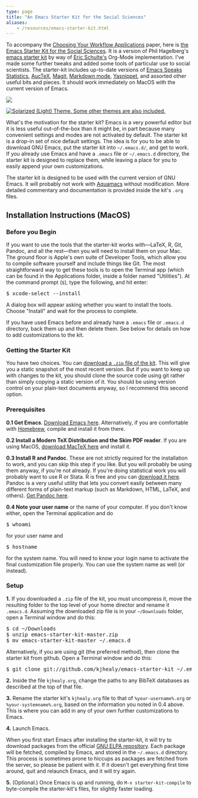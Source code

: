 ```yaml
---
type: page
title: "An Emacs Starter Kit for the Social Sciences"
aliases:
    - /resources/emacs-starter-kit.html
---
```

  
<p>
To accompany the <a href="http://www.kieranhealy.org/files/misc/workflow-apps.pdf">Choosing Your Workflow Applications</a> paper, here is <a href="https://github.com/kjhealy/emacs-starter-kit">the Emacs Starter Kit for the Social Sciences</a>. It is a version of Phil Hagelberg's <a href="http://github.com/technomancy/emacs-starter-kit/tree">emacs starter kit</a> by way of <a href="http://eschulte.github.com/emacs-starter-kit/" title="Emacs Starter Kit">Eric Schulte's</a> Org-Mode implementation. I've made some further tweaks and added some tools of particular use to social scientists. The starter-kit includes up-to-date versions of <a href="http://ess.r-project.org/">Emacs Speaks Statistics</a>, <a href="http://www.gnu.org/software/auctex/" title="AUCTeX - Sophisticated document creation">AucTeX</a>, <a href="http://philjackson.github.com/magit/" title="It's Magit!">Magit</a>, <a href="http://jblevins.org/projects/markdown-mode/" title="Emacs markdown-mode">Markdown mode</a>, <a href="http://code.google.com/p/yasnippet/" title="yasnippet - Project Hosting on Google Code">Yasnippet</a>, and assorted other useful bits and pieces. It should work immediately on MacOS with the current version of Emacs.
</p>
<p>

<a href="http://kieranhealy.org/files/misc/emacs-starter-kit.jpg"><img src="https://kieranhealy.org/files/misc/emacs-starter-kit.jpg" caption="The Obligatory Screenshot, showing the Solarized (Dark) Theme"></a>

</p>

<p>

<a href="http://kieranhealy.org/files/misc/emacs-starter-kit-light.png"><img src="https://kieranhealy.org/files/misc/emacs-starter-kit-light.png" alt="Solarized (Light) Theme. Some other themes are also included."></a>

</p>
<p>
What's the motivation for the starter kit? Emacs is a very powerful editor but it is less useful out-of-the-box than it might be, in part because many convenient settings and modes are not activated by default. The starter kit is a drop-in set of nice default settings. The idea is for you to be able to download GNU Emacs, put the starter kit into <code>~/.emacs.d/</code>, and get to work. If you already use Emacs and have a <code>.emacs</code> file or <code>~/.emacs.d</code> directory, the starter kit is designed to replace them, while leaving a place for you to easily append your own customizations.
</p>
<p>
The starter kit is designed to be used with the current version of GNU Emacs. It will probably not work with <a href="http://aquamacs.org/" title="Aquamacs: Emacs for MacOS">Aquamacs</a> without modification. More detailed commentary and documentation is provided inside the kit's <code>.org</code> files. 
</p>
<h2>
Installation Instructions (MacOS)
</h2>

<h3>Before you Begin</h3>
<p>If you want to use the tools that the starter-kit works with—LaTeX, R, Git, Pandoc, and all the rest—then you will need to install them on your Mac. The ground floor is Apple's own suite of Developer Tools, which allow you to compile software yourself and include things like Git. The most straightforward way to get these tools is to open the Terminal app (which can be found in the Applications folder, inside a folder named "Utilities"). At the command prompt (<code>$</code>), type the following, and hit enter:

<pre>$ xcode-select --install</pre>

A dialog box will appear asking whether you want to install the tools. Choose "Install" and wait for the process to complete. 
</p>

<p>If you have used Emacs before and already have a <code>.emacs</code> file or <code>.emacs.d</code> directory, back them up and then delete them. See below for details on how to add customizations to the kit.</p>

<h3>Getting the Starter Kit</h3>
<p>You have two choices. You can <a href="https://github.com/kjhealy/emacs-starter-kit/archive/master.zip">download a <code>.zip</code> file of the kit</a>. This will give you a static snapshot of the most recent version. But if you want to keep up with changes to the kit, you should clone the source code using git rather than simply copying a static version of it. You should be using version control on your plain-text documents anyway, so I recommend this second option.</p> 

<h3>
Prerequisites
</h3>

<p>
<strong>0.1 Get Emacs</strong>. <a href="http://emacsformacosx.com/" title="GNU Emacs For MacOS">Download Emacs here</a>. Alternatively, if you are comfortable with <a href="https://brew.sh">Homebrew</a>, compile and install it from there. 
</p>
<p>
<strong>0.2 Install a Modern TeX Distribution and the Skim PDF reader</strong>. If you are using MacOS, <a href="http://www.tug.org/mactex/" title="MacTeX - TeX Users Group">download MacTeX here</a> and install it.
</p>
<p>
<strong>0.3 Install R and Pandoc</strong>. These are not strictly required for the installation to work, and you can skip this step if you like. But you will probably be using them anyway, if you're not already. If you're doing statistical work you will probably want to use R or Stata. R is free and you can <a href="http://www.r-project.org">download it here</a>. Pandoc is a very useful utility that lets you convert easily between many different forms of plain-text markup (such as Markdown, HTML, LaTeX, and others). <a href="http://pandoc.org/">Get Pandoc here</a>.
</p>
<p>
<strong>0.4 Note your user name</strong> or the name of your computer. If you don't know either, open the Terminal application and do
</p>
<pre>
$ whoami
</pre>
<p>
for your user name and
</p>
<pre>
$ hostname
</pre>
<p>
for the system name. You will need to know your login name to activate the final customization file properly. You can use the system name as well (or instead).
</p>
<h3>
Setup
</h3>
<p>
<strong>1.</strong> If you downloaded a <code>.zip</code> file of the kit, you must uncompress it, move the resulting folder to the top level of your home director and rename it <code>.emacs.d</code>. Assuming the downloaded zip file is in your <code>~/Downloads</code> folder, open a Terminal window and do this:</p>

<pre>
$ cd ~/Downloads
$ unzip emacs-starter-kit-master.zip
$ mv emacs-starter-kit-master ~/.emacs.d
</pre>

Alternatively, if you are using git (the preferred method), then clone the starter kit from github. Open a Terminal window and do this:
</p>
<pre>
$ git clone git://github.com/kjhealy/emacs-starter-kit ~/.emacs.d
</pre>
<p>
<strong>2.</strong> Inside the file <code>kjhealy.org</code>, change the paths to any BibTeX databases as described at the top of that file.
</p>
<p>
<strong>3.</strong> Rename the starter kit's <code>kjhealy.org</code> file to that of <code>%your-username%.org</code> or <code>%your-systemname%.org</code>, based on the information you noted in 0.4 above. This is where you can add in any of your own further customizations to Emacs.
</p>
<p>
<strong>4.</strong> Launch Emacs.
</p>
<p>
When you first start Emacs after installing the starter-kit, it will try to download packages from the official <a href="http://http://elpa.gnu.org" title="Welcome to ELPA">GNU ELPA repository</a>. Each package will be fetched, compiled by Emacs, and stored in the <code>~/.emacs.d</code> directory. This process is sometimes prone to hiccups as packages are fetched from the server, so please be patient with it. If it doesn't get everything first time around, quit and relaunch Emacs, and it will try again.



</p>
<p>
<strong>5.</strong> (Optional.) Once Emacs is up and running, do <code>M-x starter-kit-compile</code> to byte-compile the starter-kit's files, for slightly faster loading.
</p>


